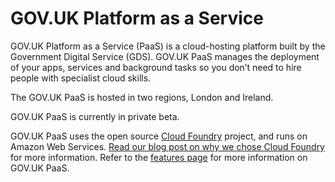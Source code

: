 # GOV.UK Platform as a Service

GOV.UK Platform as a Service (PaaS) is a cloud-hosting platform built by the Government Digital Service (GDS). GOV.UK PaaS manages the deployment of your apps, services and background tasks so you don’t need to hire people with specialist cloud skills.

The GOV.UK PaaS is hosted in two regions, London and Ireland.

GOV.UK PaaS is currently in private beta.

GOV.UK PaaS uses the open source [Cloud Foundry](https://www.cloudfoundry.org/) project, and runs on Amazon Web Services. [Read our blog post on why we chose Cloud Foundry](https://governmentasaplatform.blog.gov.uk/2015/12/17/choosing-cloudfoundry/) for more information. Refer to the [features page](https://www.cloud.service.gov.uk/features) for more information on GOV.UK PaaS.
